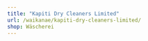 ```yaml
---
title: "Kapiti Dry Cleaners Limited"
url: /waikanae/kapiti-dry-cleaners-limited/
shop: Wäscherei
---
```

